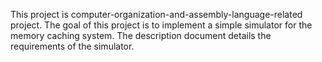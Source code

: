 This project is computer-organization-and-assembly-language-related project. The goal of this project is to implement a simple simulator for the memory caching system. The description document details the requirements of the simulator.

